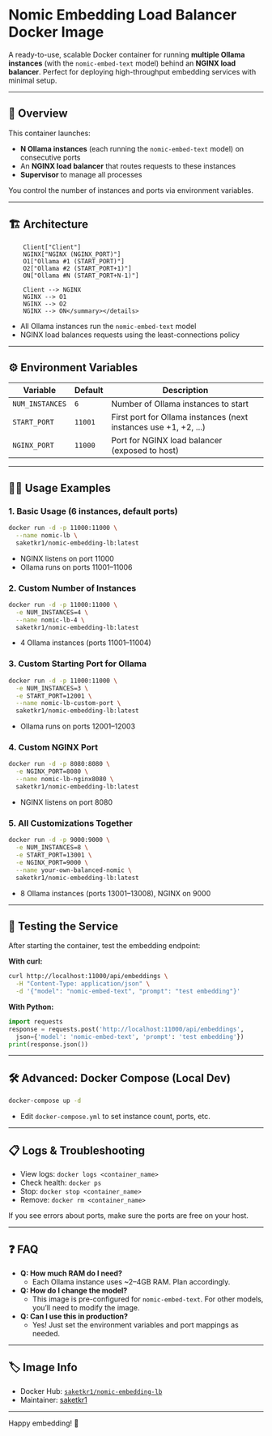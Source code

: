 # Nomic Embedding Load Balancer Docker Image

A ready-to-use, scalable Docker container for running **multiple Ollama instances** (with the `nomic-embed-text` model) behind an **NGINX load balancer**. Perfect for deploying high-throughput embedding services with minimal setup.

---

## 🚀 Overview

This container launches:
- **N Ollama instances** (each running the `nomic-embed-text` model) on consecutive ports
- An **NGINX load balancer** that routes requests to these instances
- **Supervisor** to manage all processes

You control the number of instances and ports via environment variables.

---

## 🏗️ Architecture

```<details><summary>flowchart TD
    Client["Client"]
    NGINX["NGINX (NGINX_PORT)"]
    O1["Ollama #1 (START_PORT)"]
    O2["Ollama #2 (START_PORT+1)"]
    ON["Ollama #N (START_PORT+N-1)"]

    Client --> NGINX
    NGINX --> O1
    NGINX --> O2
    NGINX --> ON</summary></details>
```
- All Ollama instances run the `nomic-embed-text` model
- NGINX load balances requests using the least-connections policy

---

## ⚙️ Environment Variables

| Variable         | Default  | Description                                                      |
|------------------|----------|------------------------------------------------------------------|
| `NUM_INSTANCES`  | `6`      | Number of Ollama instances to start                              |
| `START_PORT`     | `11001`  | First port for Ollama instances (next instances use +1, +2, ...) |
| `NGINX_PORT`     | `11000`  | Port for NGINX load balancer (exposed to host)                   |

---

## 🧑‍💻 Usage Examples

### 1. **Basic Usage (6 instances, default ports)**
```bash
docker run -d -p 11000:11000 \
  --name nomic-lb \
  saketkr1/nomic-embedding-lb:latest
```
- NGINX listens on port 11000
- Ollama runs on ports 11001–11006

### 2. **Custom Number of Instances**
```bash
docker run -d -p 11000:11000 \
  -e NUM_INSTANCES=4 \
  --name nomic-lb-4 \
  saketkr1/nomic-embedding-lb:latest
```
- 4 Ollama instances (ports 11001–11004)

### 3. **Custom Starting Port for Ollama**
```bash
docker run -d -p 11000:11000 \
  -e NUM_INSTANCES=3 \
  -e START_PORT=12001 \
  --name nomic-lb-custom-port \
  saketkr1/nomic-embedding-lb:latest
```
- Ollama runs on ports 12001–12003

### 4. **Custom NGINX Port**
```bash
docker run -d -p 8080:8080 \
  -e NGINX_PORT=8080 \
  --name nomic-lb-nginx8080 \
  saketkr1/nomic-embedding-lb:latest
```
- NGINX listens on port 8080

### 5. **All Customizations Together**
```bash
docker run -d -p 9000:9000 \
  -e NUM_INSTANCES=8 \
  -e START_PORT=13001 \
  -e NGINX_PORT=9000 \
  --name your-own-balanced-nomic \
  saketkr1/nomic-embedding-lb:latest
```
- 8 Ollama instances (ports 13001–13008), NGINX on 9000

---

## 🔬 Testing the Service

After starting the container, test the embedding endpoint:

**With curl:**
```bash
curl http://localhost:11000/api/embeddings \
  -H "Content-Type: application/json" \
  -d '{"model": "nomic-embed-text", "prompt": "test embedding"}'
```

**With Python:**
```python
import requests
response = requests.post('http://localhost:11000/api/embeddings',
  json={'model': 'nomic-embed-text', 'prompt': 'test embedding'})
print(response.json())
```

---

## 🛠️ Advanced: Docker Compose (Local Dev)

```bash
docker-compose up -d
```
- Edit `docker-compose.yml` to set instance count, ports, etc.

---

## 📋 Logs & Troubleshooting

- View logs: `docker logs <container_name>`
- Check health: `docker ps`
- Stop: `docker stop <container_name>`
- Remove: `docker rm <container_name>`

If you see errors about ports, make sure the ports are free on your host.

---

## ❓ FAQ

- **Q: How much RAM do I need?**
  - Each Ollama instance uses ~2–4GB RAM. Plan accordingly.
- **Q: How do I change the model?**
  - This image is pre-configured for `nomic-embed-text`. For other models, you’ll need to modify the image.
- **Q: Can I use this in production?**
  - Yes! Just set the environment variables and port mappings as needed.

---

## 🏷️ Image Info
- Docker Hub: [`saketkr1/nomic-embedding-lb`](https://hub.docker.com/r/saketkr1/nomic-embedding-lb)
- Maintainer: [saketkr1](https://hub.docker.com/u/saketkr1)

---

Happy embedding! 🚀 
